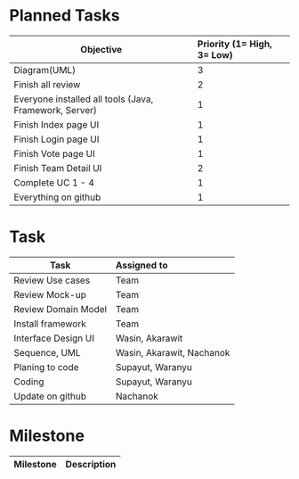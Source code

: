 # Planned Tasks
| Objective | Priority (1= High, 3= Low) |
| --------- |:-------------------------- |
| Diagram(UML)| 3 |
| Finish all review | 2 |
| Everyone installed all tools (Java, Framework, Server) | 1 |
| Finish Index page UI | 1 |
| Finish Login page UI | 1 |
| Finish Vote page UI | 1 |
| Finish Team Detail UI | 2 |
| Complete UC 1 - 4 | 1 |
| Everything on github | 1 |

# Task

| Task | Assigned to |
| ---- |:----------- |
| Review Use cases | Team |
| Review Mock-up | Team |
| Review Domain Model | Team |
| Install framework | Team |
| Interface Design UI | Wasin, Akarawit |
| Sequence, UML | Wasin, Akarawit, Nachanok |
| Planing to code | Supayut, Waranyu |
| Coding | Supayut, Waranyu |
| Update on github | Nachanok |

# Milestone

| Milestone | Description |
| --------- |:----------- |

